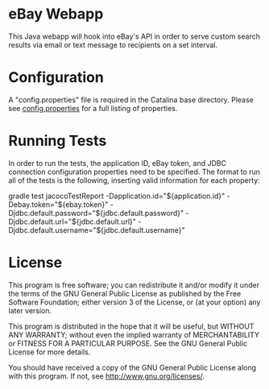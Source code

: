 eBay Webapp
========

This Java webapp will hook into eBay's API in order to serve custom search results via email or text message to recipients on a set interval.

Configuration
========

A "config.properties" file is required in the Catalina base directory. Please see [config.properties](https://github.com/jonathanmccann/ebay-webapp/blob/master/src/main/resources/config.properties) for a full listing of properties.

Running Tests
========

In order to run the tests, the application ID, eBay token, and JDBC connection configuration properties need to be specified. The format to run all of the tests is the following, inserting valid information for each property:

gradle test jacocoTestReport -Dapplication.id="${application.id}" -Debay.token="${ebay.token}" -Djdbc.default.password="${jdbc.default.password}" -Djdbc.default.url="${jdbc.default.url}" -Djdbc.default.username="${jdbc.default.username}"

License
========

This program is free software; you can redistribute it and/or modify it under
the terms of the GNU General Public License as published by the Free Software
Foundation; either version 3 of the License, or (at your option) any later
version.

This program is distributed in the hope that it will be useful, but WITHOUT
ANY WARRANTY; without even the implied warranty of MERCHANTABILITY or FITNESS
FOR A PARTICULAR PURPOSE. See the GNU General Public License for more
details.

You should have received a copy of the GNU General Public License along with
this program.  If not, see <http://www.gnu.org/licenses/>.